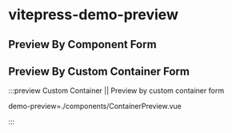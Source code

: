 # vitepress-demo-preview

## Preview By Component Form

<preview title="Component Preview" description="preview by component form" path="./components/ComponentPreview.vue"></preview>

## Preview By Custom Container Form

:::preview Custom Container || Preview by custom container form

demo-preview=./components/ContainerPreview.vue

:::
